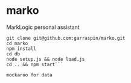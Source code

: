 # marko
MarkLogic personal assistant


```install marklogic
git clone git@github.com:garraspin/marko.git
cd marko
npm install
cd db
node setup.js && node load.js
cd .. && npm start```

mockaroo for data